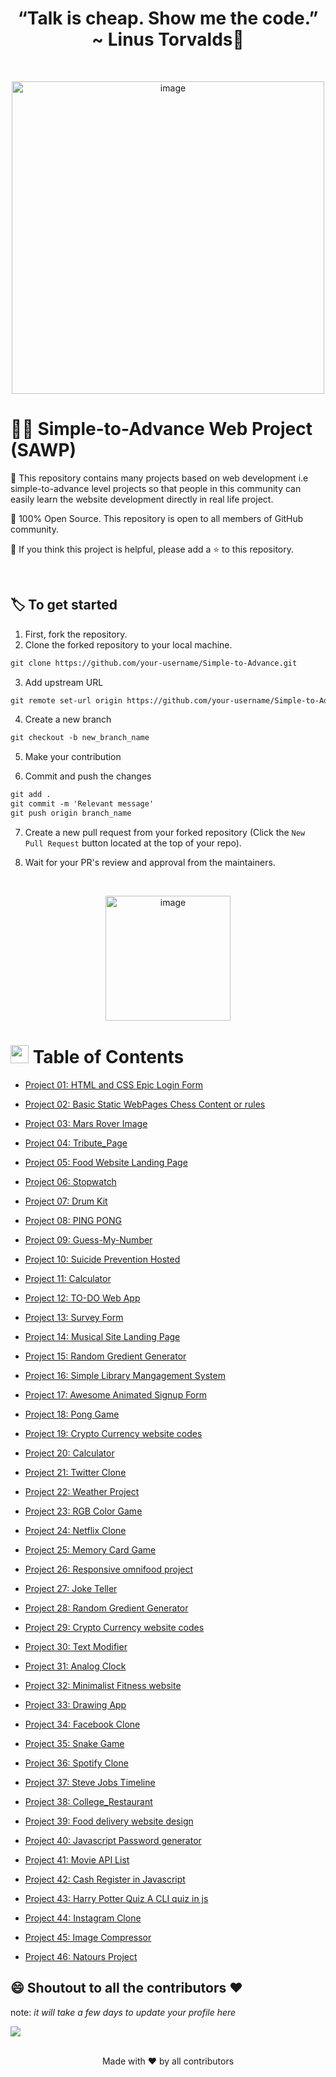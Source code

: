 ## <h1 align="center">“Talk is cheap. Show me the code.” ~ Linus Torvalds:thought_balloon:</h1>

<br>
  <p align="center">
  <a><img src="https://i.giphy.com/media/f3iwJFOVOwuy7K6FFw/giphy.webp" alt="image" width="500"></a>
<br>

# 🐱‍💻 Simple-to-Advance Web Project (SAWP)

📌 This repository contains many projects based on web development i.e simple-to-advance level projects so that people in this community can easily learn the website development directly in real life project.

📌 100% Open Source. This repository is open to all members of GitHub community.

📌 If you think this project is helpful, please add a ⭐ to this repository.

<br>

## 🏷️ To get started

1. First, fork the repository.
2. Clone the forked repository to your local machine.

```markdown
git clone https://github.com/your-username/Simple-to-Advance.git
```

3. Add upstream URL

```markdown
git remote set-url origin https://github.com/your-username/Simple-to-Advance.git
```

4. Create a new branch

```markdown
git checkout -b new_branch_name
```

5. Make your contribution

6. Commit and push the changes

```markdown
git add .
git commit -m 'Relevant message'
git push origin branch_name
```

7. Create a new pull request from your forked repository (Click the `New Pull Request` button located at the top of your repo).

8. Wait for your PR's review and approval from the maintainers.

  <br>
  
<p align = "center">
  <image  src="https://c.tenor.com/y2JXkY1pXkwAAAAC/cat-computer.gif" alt="image" width="200">
</p>
  
  
#   <img src="https://github.com/TheDudeThatCode/TheDudeThatCode/blob/master/Assets/happy.gif" width=29> Table of Contents
- [Project 01: HTML and CSS Epic Login Form](https://github.com/letdummy/Simple-to-Advance/tree/master/01.%20HTML%20and%20CSS%20Epic%20Login%20Form)
- [Project 02: Basic Static WebPages Chess Content or rules](https://github.com/letdummy/Simple-to-Advance/tree/master/02.%20Basic%20Static%20WebPages%20Chess%20Content%20or%20rules)
- [Project 03: Mars Rover Image](https://github.com/letdummy/Simple-to-Advance/tree/master/03.%20Mars%20Rover%20Image)
- [Project 04: Tribute_Page](https://github.com/letdummy/Simple-to-Advance/tree/master/04.%20Tribute_Page)
- [Project 05: Food Website Landing Page](https://github.com/letdummy/Simple-to-Advance/tree/master/05.%20Food%20Website%20Landing%20Page)
- [Project 06: Stopwatch](https://github.com/letdummy/Simple-to-Advance/tree/master/06.%20Stopwatch)
- [Project 07: Drum Kit](https://github.com/letdummy/Simple-to-Advance/tree/master/07.%20Drum%20Kit)
- [Project 08: PING PONG](https://github.com/letdummy/Simple-to-Advance/tree/master/08.%20PING%20PONG)
- [Project 09: Guess-My-Number](https://github.com/letdummy/Simple-to-Advance/tree/master/10.%20Guess-My-Number)
- [Project 10: Suicide Prevention Hosted](https://github.com/letdummy/Simple-to-Advance/tree/master/11.%20Suicide%20Prevention%20Hosted)
- [Project 11: Calculator](https://github.com/letdummy/Simple-to-Advance/tree/master/12%20.%20Calculator)
- [Project 12: TO-DO Web App](https://github.com/letdummy/Simple-to-Advance/tree/master/12.%20To-DO%20Web%20App)
- [Project 13: Survey Form](https://github.com/letdummy/Simple-to-Advance/tree/master/13.%20Survey%20Form)
- [Project 14: Musical Site Landing Page](https://github.com/letdummy/Simple-to-Advance/tree/master/14.%20Music%20Site%20Landing%20Page)
- [Project 15: Random Gredient Generator](https://github.com/letdummy/Simple-to-Advance/tree/master/15.%20Random%20Gredient%20Generator)
- [Project 16: Simple Library Mangagement System](https://github.com/letdummy/Simple-to-Advance/tree/master/16.%20Simple%20Library%20Management%20System)
- [Project 17: Awesome Animated Signup Form](https://github.com/letdummy/Simple-to-Advance/tree/master/17.%20Awesome%20Animated%20Signup%20Form)
- [Project 18: Pong Game](https://github.com/letdummy/Simple-to-Advance/tree/master/18.%20Pong%20Game)
- [Project 19: Crypto Currency website codes](https://github.com/letdummy/Simple-to-Advance/tree/master/19.%20Crypto%20Currency%20website%20codes)
- [Project 20: Calculator](https://github.com/letdummy/Simple-to-Advance/tree/master/20.%20Calculator)
- [Project 21: Twitter Clone](https://github.com/letdummy/Simple-to-Advance/tree/master/21.%20Twitter%20Clone)
- [Project 22: Weather Project](https://github.com/letdummy/Simple-to-Advance/tree/master/22.%20Weather%20Project)
- [Project 23: RGB Color Game](https://github.com/letdummy/Simple-to-Advance/tree/master/23.%20RGB%20Color%20Game)
- [Project 24: Netflix Clone](https://github.com/letdummy/Simple-to-Advance/tree/master/24.%20Netflix%20Clone)
- [Project 25: Memory Card Game](https://github.com/letdummy/Simple-to-Advance/tree/master/23.%20Memory%20Card%20Game)
- [Project 26: Responsive omnifood project](https://github.com/letdummy/Simple-to-Advance/tree/master/26.%20Responsive%20omnifood%20project)
- [Project 27: Joke Teller](https://github.com/letdummy/Simple-to-Advance/tree/master/27.%20Joke%20Teller)
- [Project 28: Random Gredient Generator](https://github.com/letdummy/Simple-to-Advance/tree/master/28.%20Random%20Gredient%20Generator)
- [Project 29: Crypto Currency website codes](https://github.com/letdummy/Simple-to-Advance/tree/master/29.%20Crypto%20Currency%20website%20codes)
- [Project 30: Text Modifier](https://github.com/letdummy/Simple-to-Advance/tree/master/30.%20Text%20Modifier)
- [Project 31: Analog Clock](https://github.com/letdummy/Simple-to-Advance/tree/master/31.%20Analog%20Clock)
- [Project 32: Minimalist Fitness website](https://github.com/letdummy/Simple-to-Advance/tree/master/32.%20Minimalist%20Fitness%20website)
- [Project 33: Drawing App](https://github.com/letdummy/Simple-to-Advance/tree/master/33.%20Drawing%20App)
- [Project 34: Facebook Clone](https://github.com/letdummy/Simple-to-Advance/tree/master/34.%20Facebook%20Clone)
- [Project 35: Snake Game](https://github.com/letdummy/Simple-to-Advance/tree/master/35.%20Snake%20Game)

- [Project 36: Spotify Clone](https://github.com/letdummy/Simple-to-Advance/tree/master/36.%20Spotify%20Clone)
- [Project 37: Steve Jobs Timeline](https://github.com/letdummy/Simple-to-Advance/tree/master/37.%20Steve%20Jobs%20Timeline)
- [Project 38: College_Restaurant](https://github.com/letdummy/Simple-to-Advance/tree/master/38.%20College_Restaurant)
- [Project 39: Food delivery website design](https://github.com/letdummy/Simple-to-Advance/tree/master/39.%20Instagram_login_signup_page%20clone)
- [Project 40: Javascript Password generator](https://github.com/letdummy/Simple-to-Advance/tree/master/40.%20Javascript%20Password%20generator)
- [Project 41: Movie API List](https://github.com/letdummy/Simple-to-Advance/tree/master/41.%20Movie%20API%20List)
- [Project 42: Cash Register in Javascript](https://github.com/letdummy/Simple-to-Advance/tree/master/42.%20Cash%20Register%20in%20Javascript)
- [Project 43: Harry Potter Quiz A CLI quiz in js](https://github.com/letdummy/Simple-to-Advance/tree/master/43.%20Harry%20Potter%20CLI%20Quiz%20App%20with%20Javascript)
- [Project 44: Instagram Clone](https://github.com/letdummy/Simple-to-Advance/tree/master/44.%20Instagram%20Clone)
- [Project 45: Image Compressor](https://github.com/letdummy/Simple-to-Advance/tree/master/45.%20Image%20Compressor)
- [Project 46: Natours Project](https://github.com/letdummy/Simple-to-Advance/tree/master/46.%20Natours%20Project)

  
  
## 😄 Shoutout to all the contributors ❤️

note: <i>it will take a few days to update your profile here</i>

<a href="https://github.com/letdummy/Simple-to-Advance/graphs/contributors">
  <img src="https://contrib.rocks/image?repo=letdummy/Simple-to-Advance" />
</a>
<br>
<br>

<p align="center">Made with ❤️ by all contributors </p>
